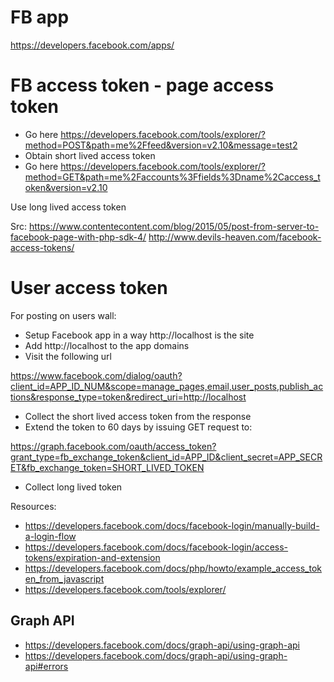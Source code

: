# FB app

https://developers.facebook.com/apps/


# FB access token - page access token

- Go here https://developers.facebook.com/tools/explorer/?method=POST&path=me%2Ffeed&version=v2.10&message=test2
- Obtain short lived access token
- Go here https://developers.facebook.com/tools/explorer/?method=GET&path=me%2Faccounts%3Ffields%3Dname%2Caccess_token&version=v2.10

Use long lived access token

Src:
https://www.contentecontent.com/blog/2015/05/post-from-server-to-facebook-page-with-php-sdk-4/
http://www.devils-heaven.com/facebook-access-tokens/

# User access token

For posting on users wall:

- Setup Facebook app in a way http://localhost is the site
- Add http://localhost to the app domains
- Visit the following url

https://www.facebook.com/dialog/oauth?client_id=APP_ID_NUM&scope=manage_pages,email,user_posts,publish_actions&response_type=token&redirect_uri=http://localhost

- Collect the short lived access token from the response
- Extend the token to 60 days by issuing GET request to:

https://graph.facebook.com/oauth/access_token?grant_type=fb_exchange_token&client_id=APP_ID&client_secret=APP_SECRET&fb_exchange_token=SHORT_LIVED_TOKEN

- Collect long lived token

Resources:

- https://developers.facebook.com/docs/facebook-login/manually-build-a-login-flow
- https://developers.facebook.com/docs/facebook-login/access-tokens/expiration-and-extension
- https://developers.facebook.com/docs/php/howto/example_access_token_from_javascript
- https://developers.facebook.com/tools/explorer/

## Graph API

- https://developers.facebook.com/docs/graph-api/using-graph-api
- https://developers.facebook.com/docs/graph-api/using-graph-api#errors

